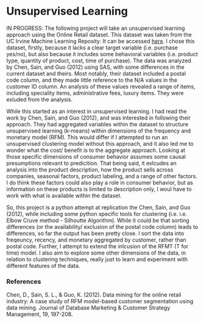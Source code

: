 # Unsupervised Learning

IN PROGRESS: The following project will take an unsupervised learning approach using the Online Retail dataset. This dataset was taken from the UC Irvine Machine Learning Reposity. It can be accessed [here](https://archive.ics.uci.edu/dataset/352/online+retail). I chose this dataset, firstly, because it lacks a clear target variable (i.e. purchase yes/no), but also because it includes some behavioral variables (i.e. product type, quantity of product, cost, time of purchase). The data was analyzed by Chen, Sain, and Guo (2012) using SAS, with some differences in the current dataset and theirs. Most notably, their dataset included a postal code column, and they made little reference to the N/A values in the customer ID column. An analysis of these values revealed a range of items, including speciality items, administrative fees, luxury items. They were exluded from the analysis. 

While this started as an interest in unsupervised learning. I had read the work by Chen, Sain, and Guo (2012), and was interested in following their approach. They had aggregated variables within the dataset to structure unsupervised learning (k-means) within dimensions of the frequency and monetary model (RFM). This would differ if I attempted to run an unsupervised clustering model without this approach, and it also led me to wonder what the cost/ benefit is to the aggregate approach. Looking at those specific dimensions of consumer behavior assumes some causal presumptions relevant to predicition. That being said, it exlcudes an analysis into the product description, how the product sells across companies, seasonal factors, product labeling, and a range of other factors. I do think these factors could also play a role in consumer behavior, but as information on these products is limited to description only, I woul have to work with what is available within the dataset.

So, this project is a python attempt at replication the Chen, Sain, and Guo (2012), while including some python specific tools for clustering (i.e. i.e. Elbow Cruve method - Silhoutte Algorithm). While it could be that sorting differences (or the availability/ exclusion of the postal code column) leads to differences, so far the output has been pretty close. I sort the data into freqeuncy, recency, and monetary aggregated by customer, rather than postal code. Further, I attempt to extend the inlcusion of the RFMT (T for time) model. I also aim to explore some other dimensions of the data, in relation to clustering techniques, really just to learn and experiment with different features of the data.




### References
Chen, D., Sain, S. L., & Guo, K. (2012). Data mining for the online retail industry: A case study of RFM model-based customer segmentation using data mining. Journal of Database Marketing & Customer Strategy Management, 19, 197-208.
